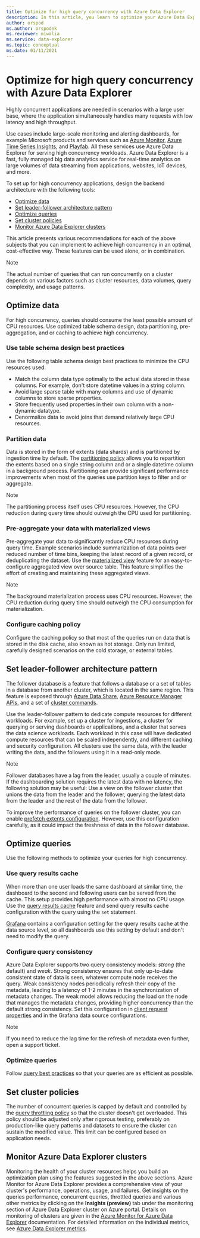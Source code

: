 ```yaml
---
title: Optimize for high query concurrency with Azure Data Explorer
description: In this article, you learn to optimize your Azure Data Explorer setup for high query concurrency.
author: orspod
ms.author: orspodek
ms.reviewer: miwalia
ms.service: data-explorer
ms.topic: conceptual
ms.date: 01/11/2021
---
```


# Optimize for high query concurrency with Azure Data Explorer

Highly concurrent applications are needed in scenarios with a large user base, where the application simultaneously handles many requests with low latency and high throughput. 

Use cases include large-scale monitoring and alerting dashboards, for example Microsoft products and services such as [Azure Monitor](https://azure.microsoft.com/en-au/services/monitor/), [Azure Time Series Insights](https://azure.microsoft.com/services/time-series-insights/), and [Playfab](https://playfab.com/). All these services use Azure Data Explorer for serving high concurrency workloads. Azure Data Explorer is a fast, fully managed big data analytics service for real-time analytics on large volumes of data streaming from applications, websites, IoT devices, and more. 

To set up for high concurrency applications, design the backend architecture with the following tools:

* [Optimize data](#optimize-data)
* [Set leader-follower architecture pattern](#set-leader-follower-architecture-pattern)
* [Optimize queries](#optimize-queries)
* [Set cluster policies](#set-cluster-policies)
* [Monitor Azure Data Explorer clusters](#monitor-azure-data-explorer-clusters)

This article presents various recommendations for each of the above subjects that you can implement to achieve high concurrency in an optimal, cost-effective way. These features can be used alone, or in combination.

> [!NOTE]
> The actual number of queries that can run concurrently on a cluster depends on various factors such as cluster resources, data volumes, query complexity, and usage patterns.

## Optimize data

For high concurrency, queries should consume the least possible amount of CPU resources. Use optimized table schema design, data partitioning, pre-aggregation, and or caching to achieve high concurrency.

### Use table schema design best practices

Use the following table schema design best practices to minimize the CPU resources used:

* Match the column data type optimally to the actual data stored in these columns. For example, don't store datetime values in a string column.
* Avoid large sparse table with many columns and use of dynamic columns to store sparse properties.
* Store frequently used properties in their own column with a non-dynamic datatype.
* Denormalize data to avoid joins that demand relatively large CPU resources.

### Partition data

Data is stored in the form of extents (data shards) and is partitioned by ingestion time by default. The [partitioning policy](/kusto/management/partitioningpolicy.md) allows you to repartition the extents based on a single string column and or a single datetime column in a background process. Partitioning can provide significant performance improvements when most of the queries use partition keys to filter and or aggregate.

> [!NOTE]
> The partitioning process itself uses CPU resources. However, the CPU reduction during query time should outweigh the CPU used for partitioning.

### Pre-aggregate your data with materialized views

Pre-aggregate your data to significantly reduce CPU resources during query time. Example scenarios include summarization of data points over reduced number of time bins, keeping the latest record of a given record, or deduplicating the dataset. Use the [materialized view](/kusto/management/materialized-views/materialized-view-overview.md) feature for an easy-to-configure aggregated view over source table. This feature simplifies the effort of creating and maintaining these aggregated views.

> [!NOTE]
> The background materialization process uses CPU resources. However, the CPU reduction during query time should outweigh the CPU consumption for materialization.

### Configure caching policy

Configure the caching policy so that most of the queries run on data that is stored in the disk cache, also known as hot storage. Only run limited, carefully designed scenarios on the cold storage, or external tables.

## Set leader-follower architecture pattern

The follower database is a feature that follows a database or a set of tables in a database from another cluster, which is located in the same region. This feature is exposed through [Azure Data Share](/azure/data-explorer/data-share), [Azure Resource Manager APIs](follower.md), and a set of [cluster commands](/kusto/management/cluster-follower.md). 

Use the leader-follower pattern to dedicate compute resources for different workloads. For example, set up a cluster for ingestions, a cluster for querying or serving dashboards or applications, and a cluster that serves the data science workloads. Each workload in this case will have dedicated compute resources that can be scaled independently, and different caching and security configuration. All clusters use the same data, with the leader writing the data, and the followers using it in a read-only mode.

> [!NOTE]
> Follower databases have a lag from the leader, usually a couple of minutes. If the dashboarding solution requires the latest data with no latency, the following solution may be useful: Use a view on the follower cluster that unions the data from the leader and the follower, querying the latest data from the leader and the rest of the data from the follower.

To improve the performance of queries on the follower cluster, you can enable [prefetch extents configuration](/kusto/management/cluster-follower.md#alter-follower-database-prefetch-extents). However, use this configuration carefully, as it could impact the freshness of data in the follower database.

## Optimize queries

Use the following methods to optimize your queries for high concurrency.

### Use query results cache

When more than one user loads the same dashboard at similar time, the dashboard to the second and following users can be served from the cache. This setup provides high performance with almost no CPU usage. Use the [query results cache](/kusto/query/query-results-cache.md) feature and send query results cache configuration with the query using the `set` statement.

[Grafana](/azure/data-explorer/grafana) contains a configuration setting for the query results cache at the data source level, so all dashboards use this setting by default and don't need to modify the query.

### Configure query consistency

Azure Data Explorer supports two query consistency models: *strong* (the default) and *weak*. Strong consistency ensures that only up-to-date consistent state of data is seen, whatever compute node receives the query. Weak consistency nodes periodically refresh their copy of the metadata, leading to a latency of 1-2 minutes in the synchronization of metadata changes. The weak model allows reducing the load on the node that manages the metadata changes, providing higher concurrency than the default strong consistency. Set this configuration in [client request properties](kusto/api/netfx/request-properties.md) and in the Grafana data source configurations.

> [!NOTE]
> If you need to reduce the lag time for the refresh of metadata even further, open a support ticket.

### Optimize queries

Follow [query best practices](/kusto/query/best-practices.md) so that your queries are as efficient as possible.

## Set cluster policies

The number of concurrent queries is capped by default and controlled by the [query throttling policy](/kusto/management/query-throttling-policy.md) so that the cluster doesn't get overloaded. This policy should be adjusted only after rigorous testing, preferably on production-like query patterns and datasets to ensure the cluster can sustain the modified value. This limit can be configured based on application needs.

## Monitor Azure Data Explorer clusters

Monitoring the health of your cluster resources helps you build an optimization plan using the features suggested in the above sections. Azure Monitor for Azure Data Explorer provides a comprehensive view of your cluster's performance, operations, usage, and failures. Get insights on the queries performance, concurrent queries, throttled queries and various other metrics by clicking on the **Insights (preview)** tab under the monitoring section of Azure Data Explorer cluster on Azure portal. Details on monitoring of clusters are given in the [Azure Monitor for Azure Data Explorer](/azure/azure-monitor/insights/data-explorer?toc=/azure/data-explorer/toc.json&amp;bc=/azure/data-explorer/breadcrumb/toc.json) documentation. For detailed information on the individual metrics, see [Azure Data Explorer metrics](using-metrics.md#supported-azure-data-explorer-metrics).
